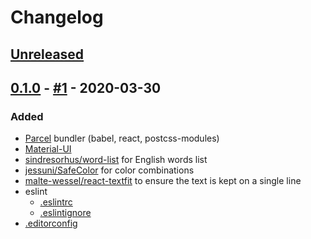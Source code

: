 # Changelog

## [Unreleased]

## [0.1.0] - [#1](/pull/1) - 2020-03-30
### Added
- [Parcel](https://parceljs.org/) bundler (babel, react, postcss-modules)
- [Material-UI](https://github.com/mui-org/material-ui)
- [sindresorhus/word-list](https://github.com/sindresorhus/word-list) for English words list
- [jessuni/SafeColor](https://github.com/jessuni/SafeColor) for color combinations
- [malte-wessel/react-textfit](https://github.com/malte-wessel/react-textfit) to ensure the text is kept on a single line
- eslint
	- [.eslintrc](../blob/master/.eslintrc)
	- [.eslintignore](../blob/master/.eslintignore)
- [.editorconfig](../blob/master/.editorconfig)

[Unreleased]: https://github.com/noeldelgado/whatever-suffix/compare/v0.1.0...HEAD
[0.1.0]: https://github.com/noeldelgado/whatever-suffix/releases/tag/v0.1.0
